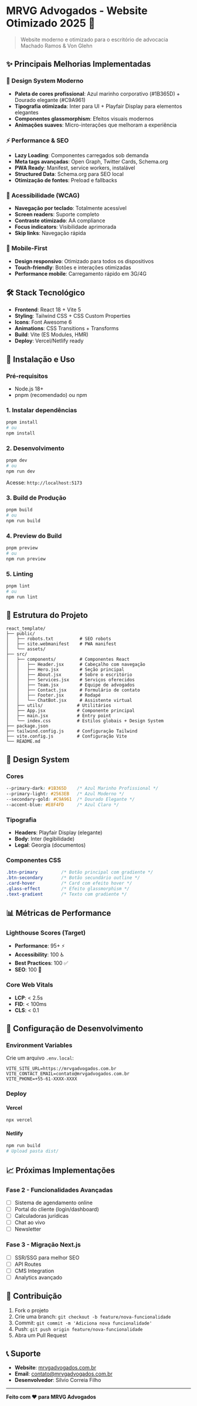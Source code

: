 # MRVG Advogados - Website Otimizado 2025 🚀

> Website moderno e otimizado para o escritório de advocacia Machado Ramos & Von Glehn

## ✨ Principais Melhorias Implementadas

### 🎨 Design System Moderno
- **Paleta de cores profissional**: Azul marinho corporativo (#1B365D) + Dourado elegante (#C9A961)
- **Tipografia otimizada**: Inter para UI + Playfair Display para elementos elegantes
- **Componentes glassmorphism**: Efeitos visuais modernos
- **Animações suaves**: Micro-interações que melhoram a experiência

### ⚡ Performance & SEO
- **Lazy Loading**: Componentes carregados sob demanda
- **Meta tags avançadas**: Open Graph, Twitter Cards, Schema.org
- **PWA Ready**: Manifest, service workers, instalável
- **Structured Data**: Schema.org para SEO local
- **Otimização de fontes**: Preload e fallbacks

### 🎯 Acessibilidade (WCAG)
- **Navegação por teclado**: Totalmente acessível
- **Screen readers**: Suporte completo
- **Contraste otimizado**: AA compliance
- **Focus indicators**: Visibilidade aprimorada
- **Skip links**: Navegação rápida

### 📱 Mobile-First
- **Design responsivo**: Otimizado para todos os dispositivos
- **Touch-friendly**: Botões e interações otimizadas
- **Performance mobile**: Carregamento rápido em 3G/4G

## 🛠️ Stack Tecnológico

- **Frontend**: React 18 + Vite 5
- **Styling**: Tailwind CSS + CSS Custom Properties
- **Icons**: Font Awesome 6
- **Animations**: CSS Transitions + Transforms
- **Build**: Vite (ES Modules, HMR)
- **Deploy**: Vercel/Netlify ready

## 🚀 Instalação e Uso

### Pré-requisitos
- Node.js 18+ 
- pnpm (recomendado) ou npm

### 1. Instalar dependências
```bash
pnpm install
# ou
npm install
```

### 2. Desenvolvimento
```bash
pnpm dev
# ou
npm run dev
```
Acesse: `http://localhost:5173`

### 3. Build de Produção
```bash
pnpm build
# ou
npm run build
```

### 4. Preview do Build
```bash
pnpm preview
# ou
npm run preview
```

### 5. Linting
```bash
pnpm lint
# ou
npm run lint
```

## 📁 Estrutura do Projeto

```
react_template/
├── public/
│   ├── robots.txt          # SEO robots
│   ├── site.webmanifest    # PWA manifest
│   └── assets/
├── src/
│   ├── components/         # Componentes React
│   │   ├── Header.jsx      # Cabeçalho com navegação
│   │   ├── Hero.jsx        # Seção principal
│   │   ├── About.jsx       # Sobre o escritório
│   │   ├── Services.jsx    # Serviços oferecidos
│   │   ├── Team.jsx        # Equipe de advogados
│   │   ├── Contact.jsx     # Formulário de contato
│   │   ├── Footer.jsx      # Rodapé
│   │   └── ChatBot.jsx     # Assistente virtual
│   ├── utils/             # Utilitários
│   ├── App.jsx            # Componente principal
│   ├── main.jsx           # Entry point
│   └── index.css          # Estilos globais + Design System
├── package.json
├── tailwind.config.js     # Configuração Tailwind
├── vite.config.js         # Configuração Vite
└── README.md
```

## 🎨 Design System

### Cores
```css
--primary-dark: #1B365D    /* Azul Marinho Profissional */
--primary-light: #2563EB   /* Azul Moderno */
--secondary-gold: #C9A961  /* Dourado Elegante */
--accent-blue: #E8F4FD     /* Azul Claro */
```

### Tipografia
- **Headers**: Playfair Display (elegante)
- **Body**: Inter (legibilidade)
- **Legal**: Georgia (documentos)

### Componentes CSS
```css
.btn-primary         /* Botão principal com gradiente */
.btn-secondary       /* Botão secundário outline */
.card-hover          /* Card com efeito hover */
.glass-effect        /* Efeito glassmorphism */
.text-gradient       /* Texto com gradiente */
```

## 📊 Métricas de Performance

### Lighthouse Scores (Target)
- **Performance**: 95+ ⚡
- **Accessibility**: 100 ♿
- **Best Practices**: 100 ✅
- **SEO**: 100 🎯

### Core Web Vitals
- **LCP**: < 2.5s
- **FID**: < 100ms
- **CLS**: < 0.1

## 🔧 Configuração de Desenvolvimento

### Environment Variables
Crie um arquivo `.env.local`:
```env
VITE_SITE_URL=https://mrvgadvogados.com.br
VITE_CONTACT_EMAIL=contato@mrvgadvogados.com.br
VITE_PHONE=+55-61-XXXX-XXXX
```

### Deploy

#### Vercel
```bash
npx vercel
```

#### Netlify
```bash
npm run build
# Upload pasta dist/
```

## 📈 Próximas Implementações

### Fase 2 - Funcionalidades Avançadas
- [ ] Sistema de agendamento online
- [ ] Portal do cliente (login/dashboard)
- [ ] Calculadoras jurídicas
- [ ] Chat ao vivo
- [ ] Newsletter

### Fase 3 - Migração Next.js
- [ ] SSR/SSG para melhor SEO
- [ ] API Routes
- [ ] CMS Integration
- [ ] Analytics avançado

## 🤝 Contribuição

1. Fork o projeto
2. Crie uma branch: `git checkout -b feature/nova-funcionalidade`
3. Commit: `git commit -m 'Adiciona nova funcionalidade'`
4. Push: `git push origin feature/nova-funcionalidade`
5. Abra um Pull Request

## 📞 Suporte

- **Website**: [mrvgadvogados.com.br](https://mrvgadvogados.com.br)
- **Email**: contato@mrvgadvogados.com.br
- **Desenvolvedor**: Silvio Correia Filho

---

**Feito com ❤️ para MRVG Advogados**
